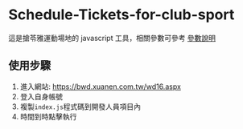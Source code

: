 # Schedule-Tickets-for-club-sport
這是搶苓雅運動場地的 javascript 工具，相關參數可參考 [參數說明](./sample.md)

## 使用步驟
1. 進入網站: https://bwd.xuanen.com.tw/wd16.aspx
2. 登入自身帳號
3. 複製`index.js`程式碼到開發人員項目內
4. 時間到時點擊執行
